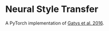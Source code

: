 # Neural Style Transfer

A PyTorch implementation of 
[Gatys et al. 2016](https://www.cv-foundation.org/openaccess/content_cvpr_2016/papers/Gatys_Image_Style_Transfer_CVPR_2016_paper.pdf).